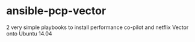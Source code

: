 # ansible-pcp-vector
2 very simple playbooks to install performance co-pilot and netflix Vector onto Ubuntu 14.04
